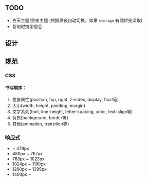 ## TODO

- 白天主题/黑夜主题 (根据昼夜自动切换，如果 `storage` 有则优先读取)
- 复制时携带信息

## 设计



## 规范

### CSS

#### 书写顺序：

1. 位置属性(position, top, right, z-index, display, float等)
2. 大小(width, height, padding, margin)
3. 文字系列(font, line-height, letter-spacing, color, text-align等)
4. 背景(background, border等)
5. 其他(animation, transition等)

### 响应式

- ~ 479px
- 480px ~ 767px
- 768px ~ 1023px
- 1024px ~ 1199px
- 1200px ~ 1399px
- 1400px ~
